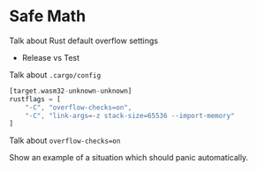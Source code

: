 Safe Math
===

Talk about Rust default overflow settings
- Release vs Test

Talk about `.cargo/config`

```rust
[target.wasm32-unknown-unknown]
rustflags = [
	"-C", "overflow-checks=on",
	"-C", "link-args=-z stack-size=65536 --import-memory"
]
```

Talk about `overflow-checks=on`

Show an example of a situation which should panic automatically.